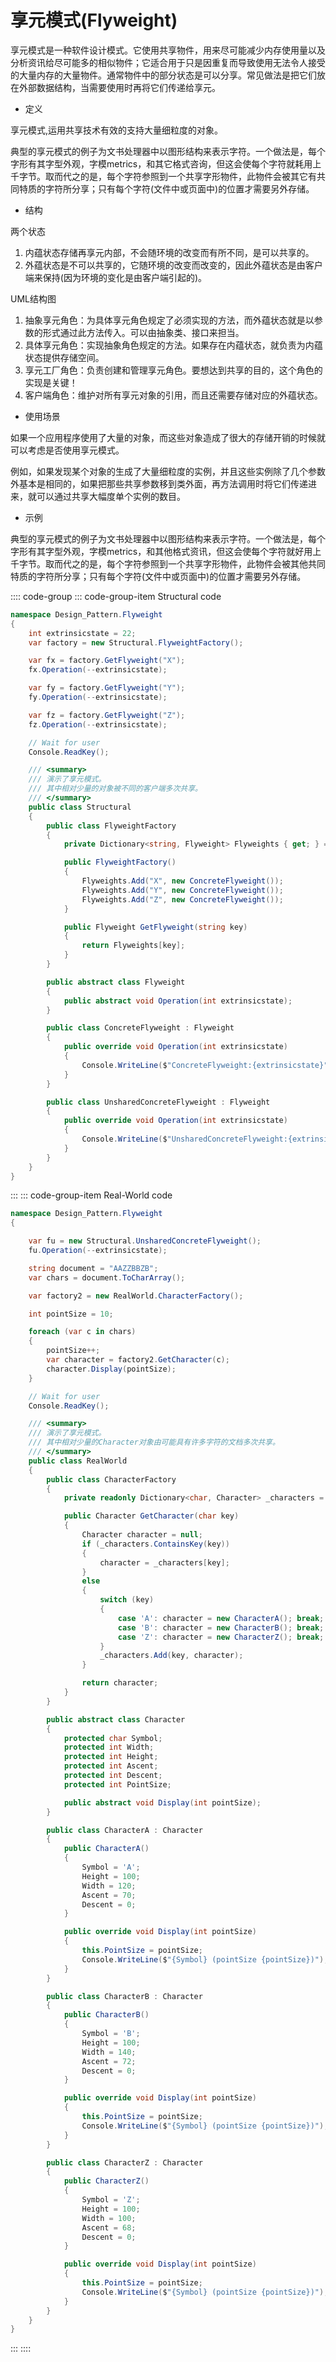 # 享元模式(Flyweight)

享元模式是一种软件设计模式。它使用共享物件，用来尽可能减少内存使用量以及分析资讯给尽可能多的相似物件；它适合用于只是因重复而导致使用无法令人接受的大量内存的大量物件。通常物件中的部分状态是可以分享。常见做法是把它们放在外部数据结构，当需要使用时再将它们传递给享元。

- 定义

享元模式,运用共享技术有效的支持大量细粒度的对象。

典型的享元模式的例子为文书处理器中以图形结构来表示字符。一个做法是，每个字形有其字型外观，字模metrics，和其它格式咨询，但这会使每个字符就耗用上千字节。取而代之的是，每个字符参照到一个共享字形物件，此物件会被其它有共同特质的字符所分享；只有每个字符(文件中或页面中)的位置才需要另外存储。

- 结构

两个状态

  1. 内蕴状态存储再享元内部，不会随环境的改变而有所不同，是可以共享的。
  2. 外蕴状态是不可以共享的，它随环境的改变而改变的，因此外蕴状态是由客户端来保持(因为环境的变化是由客户端引起的)。

UML结构图

  1. 抽象享元角色：为具体享元角色规定了必须实现的方法，而外蕴状态就是以参数的形式通过此方法传入。可以由抽象类、接口来担当。
  2. 具体享元角色：实现抽象角色规定的方法。如果存在内蕴状态，就负责为内蕴状态提供存储空间。
  3. 享元工厂角色：负责创建和管理享元角色。要想达到共享的目的，这个角色的实现是关键！
  4. 客户端角色：维护对所有享元对象的引用，而且还需要存储对应的外蕴状态。

- 使用场景

如果一个应用程序使用了大量的对象，而这些对象造成了很大的存储开销的时候就可以考虑是否使用享元模式。

例如，如果发现某个对象的生成了大量细粒度的实例，并且这些实例除了几个参数外基本是相同的，如果把那些共享参数移到类外面，再方法调用时将它们传递进来，就可以通过共享大幅度单个实例的数目。

- 示例

典型的享元模式的例子为文书处理器中以图形结构来表示字符。一个做法是，每个字形有其字型外观，字模metrics，和其他格式资讯，但这会使每个字符就好用上千字节。取而代之的是，每个字符参照到一个共享字形物件，此物件会被其他共同特质的字符所分享；只有每个字符(文件中或页面中)的位置才需要另外存储。

:::: code-group
::: code-group-item Structural code

```cs
namespace Design_Pattern.Flyweight
{
    int extrinsicstate = 22;
    var factory = new Structural.FlyweightFactory();

    var fx = factory.GetFlyweight("X");
    fx.Operation(--extrinsicstate);

    var fy = factory.GetFlyweight("Y");
    fy.Operation(--extrinsicstate);

    var fz = factory.GetFlyweight("Z");
    fz.Operation(--extrinsicstate);

    // Wait for user
    Console.ReadKey();

    /// <summary>
    /// 演示了享元模式。
    /// 其中相对少量的对象被不同的客户端多次共享。
    /// </summary>
    public class Structural
    {
        public class FlyweightFactory
        {
            private Dictionary<string, Flyweight> Flyweights { get; } = new Dictionary<string, Flyweight>();

            public FlyweightFactory()
            {
                Flyweights.Add("X", new ConcreteFlyweight());
                Flyweights.Add("Y", new ConcreteFlyweight());
                Flyweights.Add("Z", new ConcreteFlyweight());
            }

            public Flyweight GetFlyweight(string key)
            {
                return Flyweights[key];
            }
        }

        public abstract class Flyweight
        {
            public abstract void Operation(int extrinsicstate);
        }

        public class ConcreteFlyweight : Flyweight
        {
            public override void Operation(int extrinsicstate)
            {
                Console.WriteLine($"ConcreteFlyweight:{extrinsicstate}");
            }
        }

        public class UnsharedConcreteFlyweight : Flyweight
        {
            public override void Operation(int extrinsicstate)
            {
                Console.WriteLine($"UnsharedConcreteFlyweight:{extrinsicstate}");
            }
        }
    }
}
```

:::
::: code-group-item Real-World code

```cs
namespace Design_Pattern.Flyweight
{

    var fu = new Structural.UnsharedConcreteFlyweight();
    fu.Operation(--extrinsicstate);

    string document = "AAZZBBZB";
    var chars = document.ToCharArray();

    var factory2 = new RealWorld.CharacterFactory();

    int pointSize = 10;

    foreach (var c in chars)
    {
        pointSize++;
        var character = factory2.GetCharacter(c);
        character.Display(pointSize);
    }

    // Wait for user
    Console.ReadKey();

    /// <summary>
    /// 演示了享元模式。
    /// 其中相对少量的Character对象由可能具有许多字符的文档多次共享。
    /// </summary>
    public class RealWorld
    {
        public class CharacterFactory
        {
            private readonly Dictionary<char, Character> _characters = new Dictionary<char, Character>();

            public Character GetCharacter(char key)
            {
                Character character = null;
                if (_characters.ContainsKey(key))
                {
                    character = _characters[key];
                }
                else
                {
                    switch (key)
                    {
                        case 'A': character = new CharacterA(); break;
                        case 'B': character = new CharacterB(); break;
                        case 'Z': character = new CharacterZ(); break;
                    }
                    _characters.Add(key, character);
                }

                return character;
            }
        }

        public abstract class Character
        {
            protected char Symbol;
            protected int Width;
            protected int Height;
            protected int Ascent;
            protected int Descent;
            protected int PointSize;

            public abstract void Display(int pointSize);
        }

        public class CharacterA : Character
        {
            public CharacterA()
            {
                Symbol = 'A';
                Height = 100;
                Width = 120;
                Ascent = 70;
                Descent = 0;
            }

            public override void Display(int pointSize)
            {
                this.PointSize = pointSize;
                Console.WriteLine($"{Symbol} (pointSize {pointSize})");
            }
        }

        public class CharacterB : Character
        {
            public CharacterB()
            {
                Symbol = 'B';
                Height = 100;
                Width = 140;
                Ascent = 72;
                Descent = 0;
            }

            public override void Display(int pointSize)
            {
                this.PointSize = pointSize;
                Console.WriteLine($"{Symbol} (pointSize {pointSize})");
            }
        }

        public class CharacterZ : Character
        {
            public CharacterZ()
            {
                Symbol = 'Z';
                Height = 100;
                Width = 100;
                Ascent = 68;
                Descent = 0;
            }

            public override void Display(int pointSize)
            {
                this.PointSize = pointSize;
                Console.WriteLine($"{Symbol} (pointSize {pointSize})");
            }
        }
    }
}
```

:::
::::
